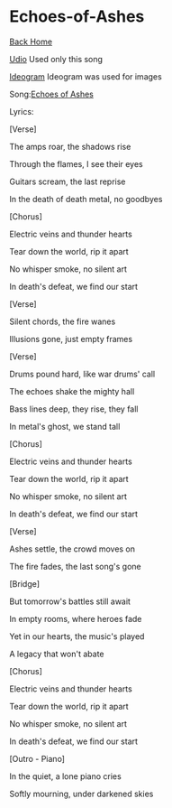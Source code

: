 # Echoes-of-Ashes

[Back Home](/)

[Udio](https://www.udio.com/home)
Used only this song

[Ideogram](https://ideogram.ai/t/explore)
Ideogram was used for images

Song:[Echoes of Ashes](https://drive.google.com/file/d/1G23nBlPcVLhwfOgosnZPOuvZxS8LgBXC/view?usp=sharing)

Lyrics:


[Verse]

The amps roar, the shadows rise

Through the flames, I see their eyes

Guitars scream, the last reprise

In the death of death metal, no goodbyes


[Chorus]

Electric veins and thunder hearts

Tear down the world, rip it apart

No whisper smoke, no silent art

In death's defeat, we find our start


[Verse]

Silent chords, the fire wanes

Illusions gone, just empty frames


[Verse]

Drums pound hard, like war drums' call

The echoes shake the mighty hall

Bass lines deep, they rise, they fall

In metal's ghost, we stand tall


[Chorus]

Electric veins and thunder hearts

Tear down the world, rip it apart

No whisper smoke, no silent art

In death's defeat, we find our start


[Verse]

Ashes settle, the crowd moves on

The fire fades, the last song's gone


[Bridge]

But tomorrow's battles still await

In empty rooms, where heroes fade

Yet in our hearts, the music's played

A legacy that won't abate


[Chorus]

Electric veins and thunder hearts

Tear down the world, rip it apart

No whisper smoke, no silent art

In death's defeat, we find our start


[Outro - Piano]

In the quiet, a lone piano cries

Softly mourning, under darkened skies
